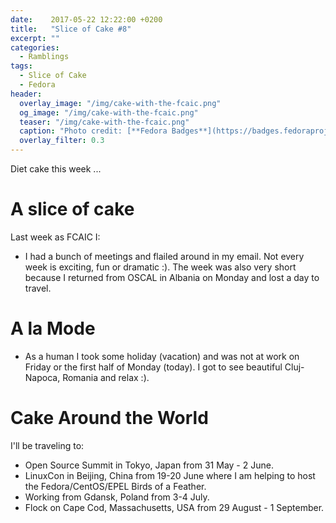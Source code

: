 ```yaml
---
date:    2017-05-22 12:22:00 +0200
title:   "Slice of Cake #8"
excerpt: ""
categories:
  - Ramblings
tags:
  - Slice of Cake
  - Fedora
header:
  overlay_image: "/img/cake-with-the-fcaic.png"
  og_image: "/img/cake-with-the-fcaic.png"
  teaser: "/img/cake-with-the-fcaic.png"
  caption: "Photo credit: [**Fedora Badges**](https://badges.fedoraproject.org/badge/its-a-cake-thing)"
  overlay_filter: 0.3
---
```


Diet cake this week ...

# A slice of cake

Last week as FCAIC I:

- I had a bunch of meetings and flailed around in my email.  Not every week is exciting, fun or dramatic :).  The week was also very short because I returned from OSCAL in Albania on Monday and lost a day to travel.

# A la Mode

- As a human I took some holiday (vacation) and was not at work on Friday or the first half of Monday (today).  I got to see beautiful Cluj-Napoca, Romania and relax :).

# Cake Around the World

I'll be traveling to:

- Open Source Summit in Tokyo, Japan from 31 May - 2 June.
- LinuxCon in Beijing, China from 19-20 June where I am helping to host the Fedora/CentOS/EPEL Birds of a Feather.
- Working from Gdansk, Poland from 3-4 July.
- Flock on Cape Cod, Massachusetts, USA from 29 August - 1 September.
